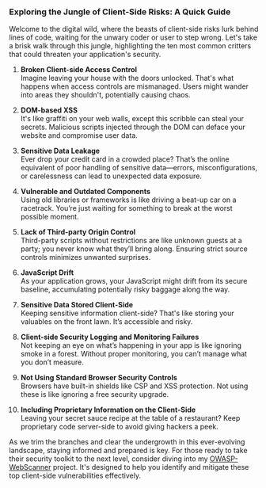 ### Exploring the Jungle of Client-Side Risks: A Quick Guide

Welcome to the digital wild, where the beasts of client-side risks lurk behind lines of code, waiting for the unwary coder or user to step wrong. Let's take a brisk walk through this jungle, highlighting the ten most common critters that could threaten your application's security.

1. **Broken Client-side Access Control**  
   Imagine leaving your house with the doors unlocked. That's what happens when access controls are mismanaged. Users might wander into areas they shouldn't, potentially causing chaos.

2. **DOM-based XSS**  
   It's like graffiti on your web walls, except this scribble can steal your secrets. Malicious scripts injected through the DOM can deface your website and compromise user data.

3. **Sensitive Data Leakage**  
   Ever drop your credit card in a crowded place? That’s the online equivalent of poor handling of sensitive data—errors, misconfigurations, or carelessness can lead to unexpected data exposure.

4. **Vulnerable and Outdated Components**  
   Using old libraries or frameworks is like driving a beat-up car on a racetrack. You’re just waiting for something to break at the worst possible moment.

5. **Lack of Third-party Origin Control**  
   Third-party scripts without restrictions are like unknown guests at a party; you never know what they’ll bring along. Ensuring strict source controls minimizes unwanted surprises.

6. **JavaScript Drift**  
   As your application grows, your JavaScript might drift from its secure baseline, accumulating potentially risky baggage along the way.

7. **Sensitive Data Stored Client-Side**  
   Keeping sensitive information client-side? That's like storing your valuables on the front lawn. It’s accessible and risky.

8. **Client-side Security Logging and Monitoring Failures**  
   Not keeping an eye on what’s happening in your app is like ignoring smoke in a forest. Without proper monitoring, you can’t manage what you don’t measure.

9. **Not Using Standard Browser Security Controls**  
   Browsers have built-in shields like CSP and XSS protection. Not using these is like ignoring a free security upgrade.

10. **Including Proprietary Information on the Client-Side**  
   Leaving your secret sauce recipe at the table of a restaurant? Keep proprietary code server-side to avoid giving hackers a peek.

As we trim the branches and clear the undergrowth in this ever-evolving landscape, staying informed and prepared is key. For those ready to take their security toolkit to the next level, consider diving into my [OWASP-WebScanner](https://github.com/vickie-ks/OWASP-WebScanner) project. It's designed to help you identify and mitigate these top client-side vulnerabilities effectively.

